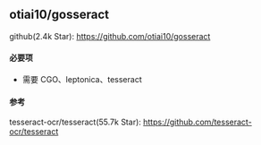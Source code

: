 ## otiai10/gosseract
github(2.4k Star): 
    https://github.com/otiai10/gosseract

#### 必要项
* 需要 CGO、leptonica、tesseract

#### 参考
tesseract-ocr/tesseract(55.7k Star): 
    https://github.com/tesseract-ocr/tesseract


